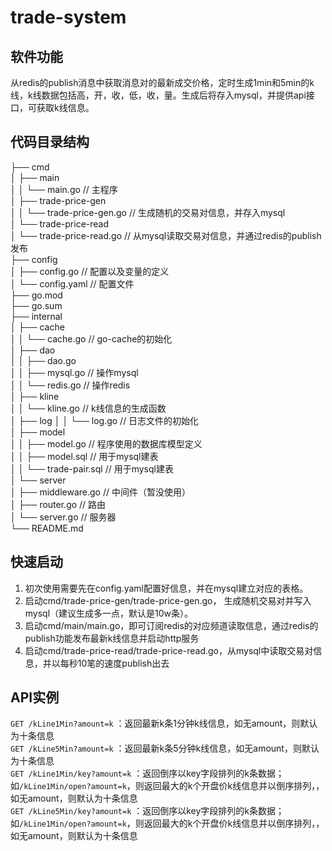 # trade-system

## 软件功能
从redis的publish消息中获取消息对的最新成交价格，定时生成1min和5min的k线，k线数据包括高，开，收，低，收，量。生成后将存入mysql，并提供api接口，可获取k线信息。

## 代码目录结构
├── cmd  
│   ├── main  
│   │   └── main.go               // 主程序  
│   ├── trade-price-gen  
│   │   └── trade-price-gen.go    // 生成随机的交易对信息，并存入mysql  
│   └── trade-price-read  
│       └── trade-price-read.go   // 从mysql读取交易对信息，并通过redis的publish发布  
├── config  
│   ├── config.go                 // 配置以及变量的定义  
│   └── config.yaml               // 配置文件  
├── go.mod  
├── go.sum  
├── internal  
│   ├── cache  
│   │   └── cache.go              // go-cache的初始化  
│   ├── dao  
│   │   ├── dao.go                  
│   │   ├── mysql.go              // 操作mysql  
│   │   └── redis.go              // 操作redis  
│   ├── kline  
│   │   └── kline.go              // k线信息的生成函数  
│   ├── log
│   │   └── log.go                // 日志文件的初始化  
│   ├── model  
│   │   ├── model.go              // 程序使用的数据库模型定义  
│   │   ├── model.sql             // 用于mysql建表  
│   │   └── trade-pair.sql        // 用于mysql建表  
│   └── server  
│       ├── middleware.go         // 中间件（暂没使用）  
│       ├── router.go             // 路由  
│       └── server.go             // 服务器  
└── README.md  

## 快速启动
1. 初次使用需要先在config.yaml配置好信息，并在mysql建立对应的表格。  
2. 启动cmd/trade-price-gen/trade-price-gen.go， 生成随机交易对并写入mysql（建议生成多一点，默认是10w条）。  
3. 启动cmd/main/main.go，即可订阅redis的对应频道读取信息，通过redis的publish功能发布最新k线信息并启动http服务  
4. 启动cmd/trade-price-read/trade-price-read.go，从mysql中读取交易对信息，并以每秒10笔的速度publish出去  

## API实例
`GET /kLine1Min?amount=k` ：返回最新k条1分钟k线信息，如无amount，则默认为十条信息  
`GET /kLine5Min?amount=k` ：返回最新k条5分钟k线信息，如无amount，则默认为十条信息  
`GET /kLine1Min/key?amount=k` ：返回倒序以key字段排列的k条数据；如`/kLine1Min/open?amount=k`，则返回最大的k个开盘价k线信息并以倒序排列，，如无amount，则默认为十条信息  
`GET /kLine5Min/key?amount=k` ：返回倒序以key字段排列的k条数据；如`/kLine1Min/open?amount=k`，则返回最大的k个开盘价k线信息并以倒序排列，，如无amount，则默认为十条信息  


